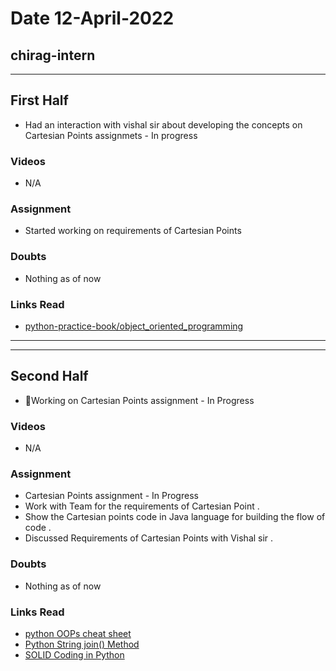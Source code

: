 # Date 12-April-2022

## chirag-intern

<hr>

## First Half

- Had an interaction with vishal sir about developing the concepts on Cartesian Points assignmets - In progress

### Videos

- N/A

### Assignment

- Started working on requirements of Cartesian Points

### Doubts

- Nothing as of now

### Links Read

- [python-practice-book/object_oriented_programming](https://anandology.com/python-practice-book/object_oriented_programming.html)

<hr>
<hr>

## Second Half

- 🔄Working on Cartesian Points assignment - In Progress

### Videos

- N/A

### Assignment

- Cartesian Points assignment - In Progress
- Work with Team for the requirements of Cartesian Point .
- Show the Cartesian points code in Java language for building the flow of code .
- Discussed Requirements of Cartesian Points with Vishal sir .

### Doubts

- Nothing as of now

### Links Read

- [python OOPs cheat sheet](https://piazza.com/class_profile/get_resource/jde6vr6f8rk2b6/je4qxiv06m923z)
- [Python String join() Method](https://www.w3schools.com/python/ref_string_join.asp)
- [SOLID Coding in Python](https://towardsdatascience.com/solid-coding-in-python-1281392a6a94)
